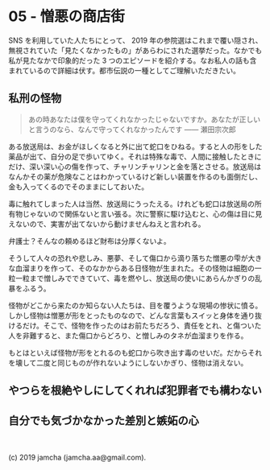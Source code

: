 

# 05 - 憎悪の商店街

SNS を利用していた人たちにとって、 2019 年の参院選はこれまで覆い隠され、無視されていた「見たくなかったもの」があらわにされた選挙だった。なかでも私が見たなかで印象的だった 3 つのエピソードを紹介する。なお私人の話も含まれているので詳細は伏す。都市伝説の一種としてご理解いただきたい。

## 私刑の怪物

> あの時あなたは僕を守ってくれなかったじゃないですか。あなたが正しいと言うのなら、なんで守ってくれなかったんです ―― 瀬田宗次郎

ある放送局は、お金がほしくなると外に出て蛇口をひねる。すると人の形をした薬品が出て、自分の足で歩いてゆく。それは特殊な毒で、人間に接触したときにだけ、深い深い心の傷を作って、チャリンチャリンと金を落とさせる。放送局はなんかその薬が危険なことはわかっているけど新しい装置を作るのも面倒だし、金も入ってくるのでそのままにしておいた。

毒に触れてしまった人は当然、放送局にうったえる。けれども蛇口は放送局の所有物じゃないので関係ないと言い張る。次に警察に駆け込むと、心の傷は目に見えないので、実害が出てないから動けませんねえと言われる。

弁護士？そんなの頼めるほど財布は分厚くないよ。

そうして人々の恐れや悲しみ、悪夢、そして傷口から滴り落ちた憎悪の雫が大きな血溜まりを作って、そのなかからある日怪物が生まれた。その怪物は細胞の一粒一粒まで憎しみでできていて、毒を燃やし、放送局の使いにあらんかぎりの乱暴をふるう。

怪物がどこから来たのか知らない人たちは、目を覆うような現場の惨状に憤る。しかし怪物は憎悪が形をとったものなので、どんな言葉もスイッと身体を通り抜けるだけ。そこで、怪物を作ったのはお前たちだろう、責任をとれ、と傷ついた人を非難すると、また傷口からどろり、と憎しみのタネが血溜まりを作る。

もとはといえば怪物が形をとれるのも蛇口から吹き出す毒のせいだ。だからそれを壊して二度と同じものが作れないようにしないかぎり、怪物は消えない。

## やつらを根絶やしにしてくれれば犯罪者でも構わない



## 自分でも気づかなかった差別と嫉妬の心


<br>
<br>
(c) 2019 jamcha (jamcha.aa@gmail.com).

